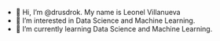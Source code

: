 - 👋 Hi, I’m @drusdrok. My name is Leonel Villanueva
- 👀 I’m interested in Data Science and Machine Learning.
- 🌱 I’m currently learning Data Science and Machine Learning.


<!---
- 💞️ I’m looking to collaborate on whichever project accepts a
- 📫 How to reach me ...

drusdrok/drusdrok is a ✨ special ✨ repository because its `README.md` (this file) appears on your GitHub profile.
You can click the Preview link to take a look at your changes.
--->
